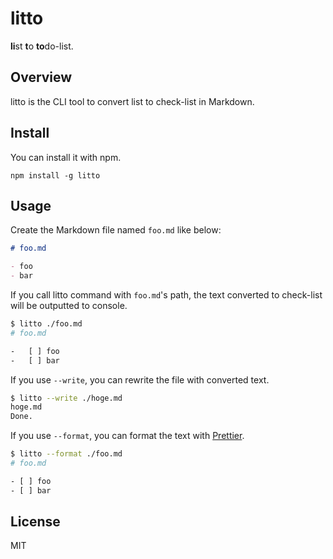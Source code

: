 # litto

**li**st **t**o **to**do-list.

## Overview

litto is the CLI tool to convert list to check-list in Markdown.

## Install

You can install it with npm.

```
npm install -g litto
```

## Usage

Create the Markdown file named `foo.md` like below:

```md
# foo.md

- foo
- bar
```

If you call litto command with `foo.md`'s path, the text converted to check-list will be outputted to console.

```sh
$ litto ./foo.md
# foo.md

-   [ ] foo
-   [ ] bar
```

If you use `--write`, you can rewrite the file with converted text.

```sh
$ litto --write ./hoge.md
hoge.md
Done.
```

If you use `--format`, you can format the text with [Prettier](https://github.com/prettier/prettier).

```sh
$ litto --format ./foo.md
# foo.md

- [ ] foo
- [ ] bar
```

## License

MIT
